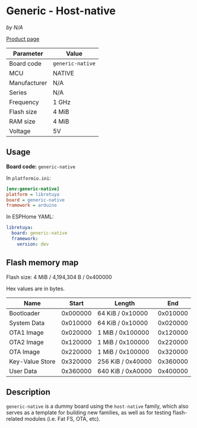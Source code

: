 # Generic - Host-native

*by N/A*

[Product page](https://kuba2k2.github.io/libretuya/)

Parameter    | Value
-------------|-----------------
Board code   | `generic-native`
MCU          | NATIVE
Manufacturer | N/A
Series       | N/A
Frequency    | 1 GHz
Flash size   | 4 MiB
RAM size     | 4 MiB
Voltage      | 5V

## Usage

**Board code:** `generic-native`

In `platformio.ini`:

```ini
[env:generic-native]
platform = libretuya
board = generic-native
framework = arduino
```

In ESPHome YAML:

```yaml
libretuya:
  board: generic-native
  framework:
    version: dev
```

## Flash memory map

Flash size: 4 MiB / 4,194,304 B / 0x400000

Hex values are in bytes.

Name            | Start    | Length            | End
----------------|----------|-------------------|---------
Bootloader      | 0x000000 | 64 KiB / 0x10000  | 0x010000
System Data     | 0x010000 | 64 KiB / 0x10000  | 0x020000
OTA1 Image      | 0x020000 | 1 MiB / 0x100000  | 0x120000
OTA2 Image      | 0x120000 | 1 MiB / 0x100000  | 0x220000
OTA Image       | 0x220000 | 1 MiB / 0x100000  | 0x320000
Key-Value Store | 0x320000 | 256 KiB / 0x40000 | 0x360000
User Data       | 0x360000 | 640 KiB / 0xA0000 | 0x400000

## Description

`generic-native` is a dummy board using the `host-native` family, which also serves as a template for building new families, as well as for testing flash-related modules (i.e. Fat FS, OTA, etc).

